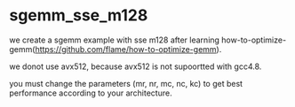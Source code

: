 # sgemm_sse_m128
we create a sgemm example with sse m128 after learning how-to-optimize-gemm(https://github.com/flame/how-to-optimize-gemm).

we donot use avx512, because avx512 is not supoortted with gcc4.8.

you must change the parameters (mr, nr, mc, nc, kc) to get best performance according to your architecture.
